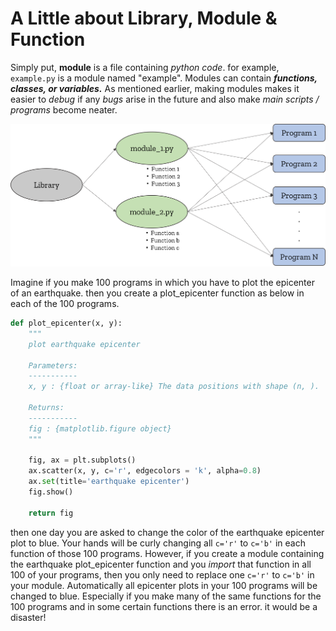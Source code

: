# A Little about Library, Module & Function

Simply put, **module** is a file containing *python code*. for example, `example.py` is a module named "example". Modules can contain ***functions, classes, or variables.*** As mentioned earlier, making modules makes it easier to *debug* if any *bugs* arise in the future and also make *main scripts / programs* become neater.

<img src="figures/library_module_program.png" width="700"/>

Imagine if you make 100 programs in which you have to plot the epicenter of an earthquake. then you create a plot_epicenter function as below in each of the 100 programs.

```python
def plot_epicenter(x, y):
    """
    plot earthquake epicenter

    Parameters:
    -----------
    x, y : {float or array-like} The data positions with shape (n, ).    
    
    Returns:
    -----------
    fig : {matplotlib.figure object} 
    """
    
    fig, ax = plt.subplots()
    ax.scatter(x, y, c='r', edgecolors = 'k', alpha=0.8)
    ax.set(title='earthquake epicenter')
    fig.show()
    
    return fig
```

then one day you are asked to change the color of the earthquake epicenter plot to blue. Your hands will be curly changing all `c='r'` to `c='b'` in each function of those 100 programs. However, if you create a module containing the earthquake plot_epicenter function and you *import* that function in all 100 of your programs, then you only need to replace one `c='r'` to `c='b'` in your module. Automatically all epicenter plots in your 100 programs will be changed to blue. Especially if you make many of the same functions for the 100 programs and in some certain functions there is an error. it would be a disaster!